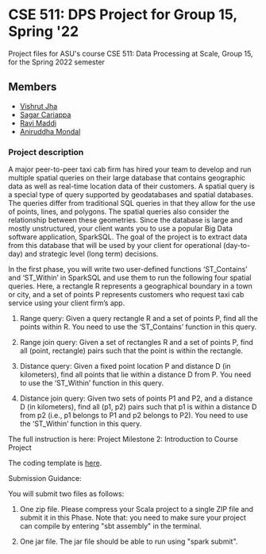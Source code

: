 # CSE 511: DPS Project for Group 15, Spring '22

Project files for ASU's course CSE 511: Data Processing at Scale, Group 15, for the Spring 2022 semester

## Members

- [Vishrut Jha](mailto:vkjha@asu.edu)
- [Sagar Cariappa](mailto:skuppand@asu.edu)
- [Ravi Maddi](mailto:rmaddi1@asu.edu)
- [Aniruddha Mondal](mailto:amondal8@asu.edu)

### Project description

A major peer-to-peer taxi cab firm has hired your team to develop and run multiple spatial queries on their large database that contains geographic data as well as real-time location data of their customers. A spatial query is a special type of query supported by geodatabases and spatial databases. The queries differ from traditional SQL queries in that they allow for the use of points, lines, and polygons. The spatial queries also consider the relationship between these geometries. Since the database is large and mostly unstructured, your client wants you to use a popular Big Data software application, SparkSQL. The goal of the project is to extract data from this database that will be used by your client for operational (day-to-day) and strategic level (long term) decisions.

In the first phase, you will write two user-defined functions ‘ST_Contains’ and ‘ST_Within’ in SparkSQL and use them to run the following four spatial queries. Here, a rectangle R represents a geographical boundary in a town or city, and a set of points P represents customers who request taxi cab service using your client firm’s app.

1. Range query: Given a query rectangle R and a set of points P, find all the points within R. You need to use the ‘ST_Contains’ function in this query.

2. Range join query: Given a set of rectangles R and a set of points P, find all (point, rectangle) pairs such that the point is within the rectangle.

3. Distance query: Given a fixed point location P and distance D (in kilometers), find all points that lie within a distance D from P. You need to use the ‘ST_Within’ function in this query.

4. Distance join query: Given two sets of points P1 and P2, and a distance D (in kilometers), find all (p1, p2) pairs such that p1 is within a distance D from p2 (i.e., p1 belongs to P1 and p2 belongs to P2). You need to use the ‘ST_Within’ function in this query.

The full instruction is here: Project Milestone 2: Introduction to Course Project

The coding template is [here](https://github.com/jiayuasu/CSE512-Project-Phase2-Template).

Submission Guidance:

You will submit two files as follows:

1. One zip file. Please compress your Scala project to a single ZIP file and submit it in this Phase. Note that: you need to make sure your project can compile by entering "sbt assembly" in the terminal.

2. One jar file. The jar file should be able to run using "spark submit".
